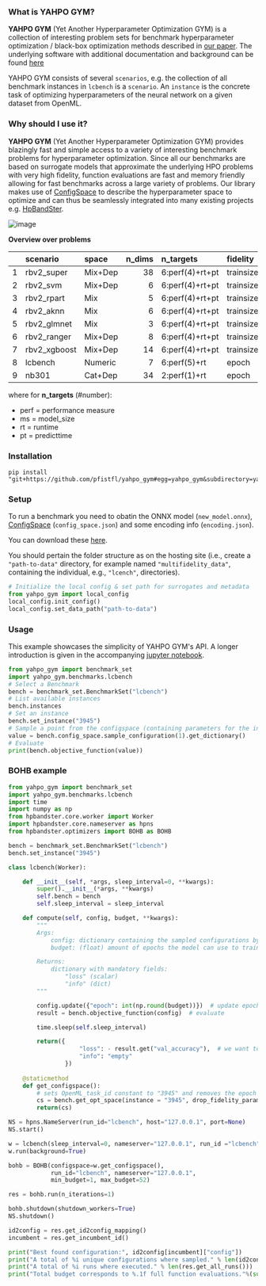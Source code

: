 ### What is YAHPO GYM? 

**YAHPO GYM** (Yet Another Hyperparameter Optimization GYM) is a collection of interesting problem sets for benchmark hyperparameter optimization / black-box optimization methods described in [our paper](https://arxiv.org/abs/2109.03670).
The underlying software with additional documentation and background can be found [here](https://github.com/pfistfl/yahpo_gym/tree/main/yahpo_gym)

YAHPO GYM consists of several `scenarios`, e.g. the collection of all benchmark instances in `lcbench` is a `scenario`.
An `instance` is the concrete task of optimizing hyperparameters of the neural network on a given dataset from OpenML.

### Why should I use it?

**YAHPO GYM** (Yet Another Hyperparameter Optimization GYM) provides blazingly fast and simple access to a variety of interesting benchmark problems for hyperparameter optimization.
Since all our benchmarks are based on surrogate models that approximate the underlying HPO problems with very high fidelity, function evaluations are fast and memory friendly allowing for fast benchmarks 
across a large variety of problems.
Our library makes use of [ConfigSpace](https://automl.github.io/ConfigSpace/) to describe the hyperparameter space to optimize and can thus be seamlessly integrated into many existing projects e.g.  [HpBandSter](https://github.com/automl/HpBandSter).

![image](https://github.com/pfistfl/yahpo_gym/blob/main/assets/traces.PNG?raw=true)

**Overview over problems**

|     | scenario     | space   | n_dims | n_targets        | fidelity       | n_problems | status |
|:----|:-------------|:--------|-------:|:-----------------|:---------------|-----------:|:-------|
| 1   | rbv2_super   | Mix+Dep |     38 | 6:perf(4)+rt+pt  | trainsize+repl |         89 |        |
| 2   | rbv2_svm     | Mix+Dep |      6 | 6:perf(4)+rt+pt  | trainsize+repl |         96 |        |
| 3   | rbv2_rpart   | Mix     |      5 | 6:perf(4)+rt+pt  | trainsize+repl |        101 |        |
| 4   | rbv2_aknn    | Mix     |      6 | 6:perf(4)+rt+pt  | trainsize+repl |         99 |        |
| 5   | rbv2_glmnet  | Mix     |      3 | 6:perf(4)+rt+pt  | trainsize+repl |         98 |        |
| 6   | rbv2_ranger  | Mix+Dep |      8 | 6:perf(4)+rt+pt  | trainsize+repl |        114 |        |
| 7   | rbv2_xgboost | Mix+Dep |     14 | 6:perf(4)+rt+pt  | trainsize+repl |        109 |        |
| 8   | lcbench      | Numeric |      7 | 6:perf(5)+rt     | epoch          |         35 |        |
| 9   | nb301        | Cat+Dep |     34 | 2:perf(1)+rt     | epoch          |          1 |        |

where for **n\_targets** (\#number):

-   perf = performance measure
-   ms = model\_size
-   rt = runtime
-   pt = predicttime


### Installation

```console
pip install "git+https://github.com/pfistfl/yahpo_gym#egg=yahpo_gym&subdirectory=yahpo_gym"
```

### Setup

To run a benchmark you need to obatin the ONNX model (`new_model.onnx`), [ConfigSpace](https://automl.github.io/ConfigSpace/) (`config_space.json`) and some encoding info (`encoding.json`).

You can download these [here](https://syncandshare.lrz.de/getlink/fiCMkzqj1bv1LfCUyvZKmLvd/).

You should pertain the folder structure as on the hosting site (i.e., create a `"path-to-data"` directory, for example named `"multifidelity_data"`, containing the individual, e.g., `"lcench"`, directories).

```py
# Initialize the local config & set path for surrogates and metadata
from yahpo_gym import local_config
local_config.init_config()
local_config.set_data_path("path-to-data")
```

### Usage

This example showcases the simplicity of YAHPO GYM's API. 
A longer introduction is given in the accompanying [jupyter notebook](https://github.com/pfistfl/yahpo_gym/blob/main/yahpo_gym/notebooks/using_yahpo_gym.ipynb).


```py
from yahpo_gym import benchmark_set
import yahpo_gym.benchmarks.lcbench
# Select a Benchmark
bench = benchmark_set.BenchmarkSet("lcbench")
# List available instances
bench.instances
# Set an instance
bench.set_instance("3945")
# Sample a point from the configspace (containing parameters for the instance and budget)
value = bench.config_space.sample_configuration(1).get_dictionary()
# Evaluate
print(bench.objective_function(value))
```

### BOHB example

```py
from yahpo_gym import benchmark_set
import yahpo_gym.benchmarks.lcbench
import time
import numpy as np
from hpbandster.core.worker import Worker
import hpbandster.core.nameserver as hpns
from hpbandster.optimizers import BOHB as BOHB

bench = benchmark_set.BenchmarkSet("lcbench")
bench.set_instance("3945")

class lcbench(Worker):

    def __init__(self, *args, sleep_interval=0, **kwargs):
        super().__init__(*args, **kwargs)
        self.bench = bench
        self.sleep_interval = sleep_interval

    def compute(self, config, budget, **kwargs):
        """
        Args:
            config: dictionary containing the sampled configurations by the optimizer
            budget: (float) amount of epochs the model can use to train

        Returns:
            dictionary with mandatory fields:
                "loss" (scalar)
                "info" (dict)
        """

        config.update({"epoch": int(np.round(budget))})  # update epoch
        result = bench.objective_function(config)  # evaluate

        time.sleep(self.sleep_interval)

        return({
                    "loss": - result.get("val_accuracy"),  # we want to maximize validation accuracy
                    "info": "empty"
                })
    
    @staticmethod
    def get_configspace():
        # sets OpenML_task_id constant to "3945" and removes the epoch fidelity parameter
        cs = bench.get_opt_space(instance = "3945", drop_fidelity_params = True)
        return(cs)

NS = hpns.NameServer(run_id="lcbench", host="127.0.0.1", port=None)
NS.start()

w = lcbench(sleep_interval=0, nameserver="127.0.0.1", run_id ="lcbench")
w.run(background=True)

bohb = BOHB(configspace=w.get_configspace(),
            run_id="lcbench", nameserver="127.0.0.1",
            min_budget=1, max_budget=52)

res = bohb.run(n_iterations=1)

bohb.shutdown(shutdown_workers=True)
NS.shutdown()

id2config = res.get_id2config_mapping()
incumbent = res.get_incumbent_id()

print("Best found configuration:", id2config[incumbent]["config"])
print("A total of %i unique configurations where sampled." % len(id2config.keys()))
print("A total of %i runs where executed." % len(res.get_all_runs()))
print("Total budget corresponds to %.1f full function evaluations."%(sum([r.budget for r in res.get_all_runs()])/1))
```


